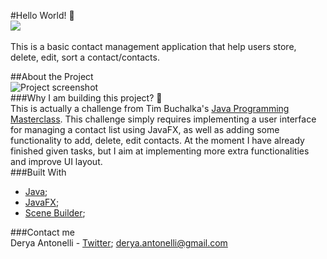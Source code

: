 #Hello World! :raising_hand:
<br>
 <img src="https://media.giphy.com/media/qLeXLs6icdNYs/giphy.gif">
 <br><br>
 This is a basic contact management application that help users store, delete, edit, sort a contact/contacts.
 <br>
 
 ##About the Project
 <br>
 ![Project screenshot](https://media.giphy.com/media/QVP5oUK9KKcHCJyjeJ/giphy.gif)
 <br>
 ###Why I am building this project? :thinking:
 <br>This is actually a challenge from Tim Buchalka's [Java Programming Masterclass](https://www.udemy.com/course/java-the-complete-java-developer-course/). This challenge simply requires implementing a user interface for managing a contact list using JavaFX, as well as adding some functionality to add, delete, edit contacts. At the moment I have already finished given tasks, but I aim at implementing more extra functionalities and improve UI layout.
 <br>
 ###Built With
 * [Java](https://www.oracle.com/java/technologies/);
 * [JavaFX](https://openjfx.io/);
 * [Scene Builder](https://gluonhq.com/products/scene-builder/);
   
 ###Contact me
 <br>
 Derya Antonelli - [Twitter](https://twitter.com/antonelli_a); derya.antonelli@gmail.com
 
